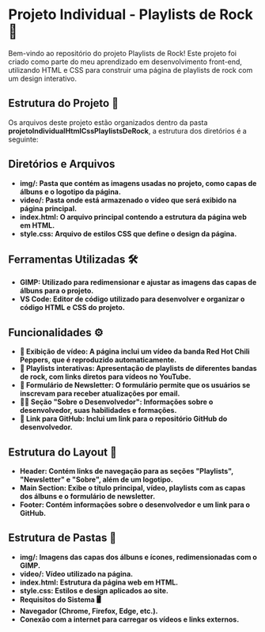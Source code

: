 # Projeto Individual - Playlists de Rock 🎸
Bem-vindo ao repositório do projeto Playlists de Rock! Este projeto foi criado como parte do meu aprendizado em desenvolvimento 
front-end, utilizando HTML e CSS para construir uma página de playlists de rock com um design interativo.
## Estrutura do Projeto 📄
Os arquivos deste projeto estão organizados dentro da pasta **projetoIndividualHtmlCssPlaylistsDeRock**, a estrutura dos diretórios é a seguinte:
## Diretórios e Arquivos
- **img/: Pasta que contém as imagens usadas no projeto, como capas de álbuns e o logotipo da página.**
- **video/: Pasta onde está armazenado o vídeo que será exibido na página principal.**
- **index.html: O arquivo principal contendo a estrutura da página web em HTML.**
- **style.css: Arquivo de estilos CSS que define o design da página.**
## Ferramentas Utilizadas 🛠️
- **GIMP: Utilizado para redimensionar e ajustar as imagens das capas de álbuns para o projeto.**
- **VS Code: Editor de código utilizado para desenvolver e organizar o código HTML e CSS do projeto.**
## Funcionalidades ⚙️
- **🎥 Exibição de vídeo: A página inclui um vídeo da banda Red Hot Chili Peppers, que é reproduzido automaticamente.**
- **🎵 Playlists interativas: Apresentação de playlists de diferentes bandas de rock, com links diretos para vídeos no YouTube.**
- **📧 Formulário de Newsletter: O formulário permite que os usuários se inscrevam para receber atualizações por email.**
- **👨‍💻 Seção "Sobre o Desenvolvedor": Informações sobre o desenvolvedor, suas habilidades e formações.**
- **🔗 Link para GitHub: Inclui um link para o repositório GitHub do desenvolvedor.**
## Estrutura do Layout 📐
- **Header: Contém links de navegação para as seções "Playlists", "Newsletter" e "Sobre", além de um logotipo.**
- **Main Section: Exibe o título principal, vídeo, playlists com as capas dos álbuns e o formulário de newsletter.**
- **Footer: Contém informações sobre o desenvolvedor e um link para o GitHub.**
## Estrutura de Pastas 📁
- **img/: Imagens das capas dos álbuns e ícones, redimensionadas com o GIMP.**
- **video/: Vídeo utilizado na página.**
- **index.html: Estrutura da página web em HTML.**
- **style.css: Estilos e design aplicados ao site.**
- **Requisitos do Sistema 🖥️**
- **Navegador (Chrome, Firefox, Edge, etc.).**
- **Conexão com a internet para carregar os vídeos e links externos.**

